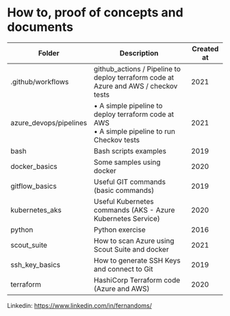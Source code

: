 # How to, proof of concepts and documents

| Folder                 | Description                                                                                      | Created at |
| ---------------------- | ------------------------------------------------------------------------------------------------ | ---------- |
| .github/workflows      | github_actions / Pipeline to deploy terraform code at Azure and AWS / checkov tests              | 2021       |
| azure_devops/pipelines | • A simple pipeline to deploy terraform code at AWS<br> • A simple pipeline to run Checkov tests | 2021       |
| bash                   | Bash scripts examples                                                                            | 2019       |
| docker_basics          | Some samples using docker                                                                        | 2020       |
| gitflow_basics         | Useful GIT commands (basic commands)                                                             | 2019       |
| kubernetes_aks         | Useful Kubernetes commands (AKS - Azure Kubernetes Service)                                      | 2020       |
| python                 | Python exercise                                                                                  | 2016       |
| scout_suite            | How to scan Azure using Scout Suite and docker                                                   | 2021       |
| ssh_key_basics         | How to generate SSH Keys and connect to Git                                                      | 2019       |
| terraform              | HashiCorp Terraform code (Azure and AWS)                                                         | 2020       |

Linkedin:
<https://www.linkedin.com/in/fernandoms/>
